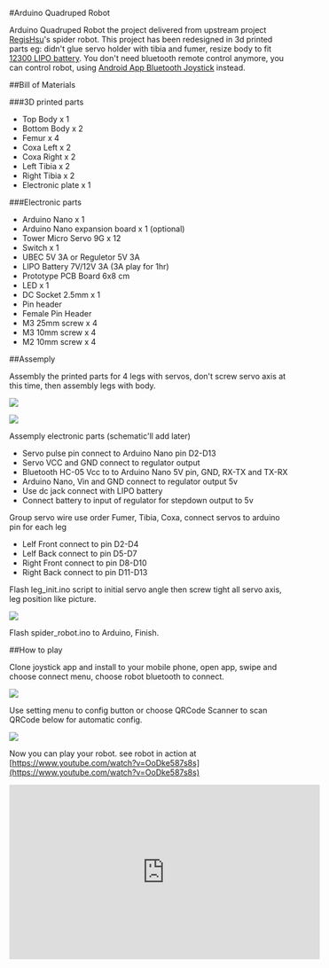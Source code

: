 #Arduino Quadruped Robot

Arduino Quadruped Robot the project delivered from upstream project [RegisHsu](http://goo.gl/H1vvwW)'s spider robot. This project has been redesigned in 3d printed parts eg: didn't glue servo holder with tibia and fumer, resize body to fit [12300 LIPO battery](http://goo.gl/VmvYhv). You don't need bluetooth remote control anymore, you can control robot, using [Android App Bluetooth Joystick](https://github.com/anoochit/android-robot-bt-joypad) instead.

##Bill of Materials

###3D printed parts

 * Top Body x 1
 * Bottom Body x 2
 * Femur x 4
 * Coxa Left x 2
 * Coxa Right x 2
 * Left Tibia x 2
 * Right Tibia x 2
 * Electronic plate x 1
 
###Electronic parts

 * Arduino Nano x 1
 * Arduino Nano expansion board x 1 (optional)
 * Tower Micro Servo 9G x 12
 * Switch x 1
 * UBEC 5V 3A or Reguletor 5V 3A
 * LIPO Battery 7V/12V 3A (3A play for 1hr)
 * Prototype PCB Board 6x8 cm
 * LED x 1
 * DC Socket 2.5mm x 1
 * Pin header
 * Female Pin Header
 * M3 25mm screw x 4
 * M3 10mm screw x 4
 * M2 10mm screw x 4

##Assemply 

Assembly the printed parts for 4 legs with servos, don't screw servo axis at this time, then assembly legs with body.

![](https://lh3.googleusercontent.com/-4tBILi1vqYU/Vgt_RQe2tgI/AAAAAAAAVaw/efOxZv4JH3M/s640-Ic42/12036446_10154144146409989_5611113044391454922_n.jpg)

![](https://lh3.googleusercontent.com/-IXZaI3R5D1k/Vgt_QJF4h7I/AAAAAAAAVaw/deyxqifE9UM/s640-Ic42/11935093_10154146124574989_8970865697741230982_n.jpg)

Assemply electronic parts (schematic'll add later)

 * Servo pulse pin connect to Arduino Nano pin D2-D13
 * Servo VCC and GND connect to regulator output
 * Bluetooth HC-05 Vcc to to Arduino Nano 5V pin, GND, RX-TX and TX-RX
 * Arduino Nano, Vin and GND connect to regulator output 5v
 * Use dc jack connect with LIPO battery
 * Connect battery to input of regulator for stepdown output to 5v

Group servo wire use order Fumer, Tibia, Coxa, connect servos to arduino pin for each leg

 * Lelf Front connect to pin D2-D4
 * Lelf Back connect to pin D5-D7
 * Right Front connect to pin D8-D10
 * Right Back connect to pin D11-D13

Flash leg_init.ino script to initial servo angle then screw tight all servo axis, leg position like picture.

![](https://lh3.googleusercontent.com/-HG1EKSQT2PU/VnBCA2T4ROI/AAAAAAAAWKY/pNngD10mjrk/s640-Ic42/20151215_224251.jpg)

Flash spider_robot.ino to Arduino, Finish.

##How to play

Clone joystick app and install to your mobile phone, open app, swipe and choose connect menu, choose robot bluetooth to connect.

![](https://lh3.googleusercontent.com/-a1jGQdI0nWk/VlglODy-uKI/AAAAAAAAV_8/Ckz4pwvxymg/s640-Ic42/DFG_2015-11-27-16-37-40.png)

Use setting menu to config button or choose QRCode Scanner to scan QRCode below for automatic config.

![](https://lh3.googleusercontent.com/-e-Jw3qc6Nnc/Vl2kEDDOFII/AAAAAAAAWB8/uS01f0dblVQ/s800-Ic42/spider_qr_code_without_logo.png)

Now you can play your robot. see robot in action at [https://www.youtube.com/watch?v=OoDke587s8s](https://www.youtube.com/watch?v=OoDke587s8s)

<iframe width="560" height="315" src="https://www.youtube.com/embed/OoDke587s8s" frameborder="0" allowfullscreen></iframe>
